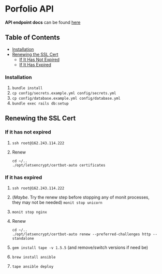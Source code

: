 # Porfolio API

**API endpoint docs** can be found [here](./API_docs.md)

## Table of Contents

- [Installation](#installation)
- [Renewing the SSL Cert](#renewing-the-ssl-cert)
  - [If It Has Not Expired](#if-it-has-not-expired)
  - [If It Has Expired](#if-it-has-expired)

### Installation

1. `bundle install`
1. `cp config/secrets.example.yml config/secrets.yml`
1. `cp config/database.example.yml config/database.yml`
1. `bundle exec rails db:setup`

## Renewing the SSL Cert

### If it has not expired

1. `ssh root@162.243.114.222`
1. Renew

    ```
    cd ~/..
    ./opt/letsencrypt/certbot-auto certificates
    ```

### If it has expired

1. `ssh root@162.243.114.222`
1. (*Maybe*. Try the renew step before stopping any of monit processes, they may not be needed) `monit stop unicorn`
1. `monit stop nginx`
1. Renew

    ```
    cd ~/..
    ./opt/letsencrypt/certbot-auto renew --preferred-challenges http --standalone
    ```

1. `gem install tape -v 1.5.5` (and remove/switch versions if need be)
1. `brew install ansible`
1. `tape ansible deploy`
